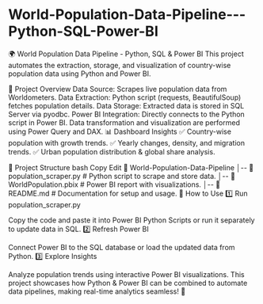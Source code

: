 # World-Population-Data-Pipeline---Python-SQL-Power-BI

🌍 World Population Data Pipeline - Python, SQL & Power BI
This project automates the extraction, storage, and visualization of country-wise population data using Python and Power BI.

🔹 Project Overview
Data Source: Scrapes live population data from Worldometers.
Data Extraction: Python script (requests, BeautifulSoup) fetches population details.
Data Storage: Extracted data is stored in SQL Server via pyodbc.
Power BI Integration:
Directly connects to the Python script in Power BI.
Data transformation and visualization are performed using Power Query and DAX.
📊 Dashboard Insights
✅ Country-wise population with growth trends.
✅ Yearly changes, density, and migration trends.
✅ Urban population distribution & global share analysis.

📂 Project Structure
bash
Copy
Edit
📂 World-Population-Data-Pipeline
│-- 📜 population_scraper.py    # Python script to scrape and store data.
│-- 📜 WorldPopulation.pbix     # Power BI report with visualizations.
│-- 📜 README.md                # Documentation for setup and usage.
🚀 How to Use
1️⃣ Run population_scraper.py

Copy the code and paste it into Power BI Python Scripts or run it separately to update data in SQL.
2️⃣ Refresh Power BI

Connect Power BI to the SQL database or load the updated data from Python.
3️⃣ Explore Insights

Analyze population trends using interactive Power BI visualizations.
This project showcases how Python & Power BI can be combined to automate data pipelines, making real-time analytics seamless! 🚀

